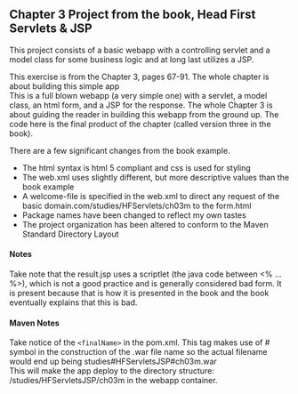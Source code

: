 <h2>Chapter 3 Project from the book, Head First Servlets &amp; JSP</h2>

<p>This project consists of a basic webapp with a controlling servlet and a model class for some business logic 
and at long last utilizes a JSP. 
</p>

<p>This exercise is from the Chapter 3, pages 67-91. The whole chapter is about building this simple app</br>
This is a full blown webapp (a very simple one) with a servlet, a model class, an html form, and a JSP for the response. 
The whole Chapter 3 is about guiding the reader in building this webapp from the ground up. The code here is the final
product of the chapter (called version three in the book).
</p>

<p>There are a few significant changes from the book example.
<ul>
	<li>The html syntax is html 5 compliant and css is used for styling</li>
	<li>The web.xml uses slightly different, but more descriptive values than the book example</li>
	<li>A welcome-file is specified in the web.xml to direct any request of the basic domain.com/studies/HFServlets/ch03m to the form.html</li>
	<li>Package names have been changed to reflect my own tastes</li>
	<li>The project organization has been altered to conform to the Maven Standard Directory Layout</li>
</ul>
</p>

<h4>Notes</h4>
<p>
Take note that the result.jsp uses a scriptlet (the java code between <% ... %>), which is not a good practice and is generally 
considered bad form. It is present because that is how it is presented in the book and the book eventually explains that this is
bad.
</p>

<h4>Maven Notes</h4>
<p>
Take notice of the <code>&lt;finalName&gt;</code> in the pom.xml.  This tag makes use of # symbol in the 
construction of the .war file name so the actual filename would end up being studies#HFServletsJSP#ch03m.war</br>
This will make the app deploy to the directory structure:  /studies/HFServletsJSP/ch03m in the webapp 
container. 
</p>